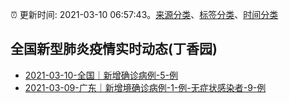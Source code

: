 :alarm_clock: 更新时间: 2021-03-10 06:57:43。[来源分类](../README.md)、[标签分类](../TAGS.md)、[时间分类](../TIMELINE.md)

## 全国新型肺炎疫情实时动态(丁香园)




- [2021-03-10-全国｜新增确诊病例-5-例](http://app.cctv.com/special/cportal/detail/arti/index.html?id=Artiay8yt6Q5DuMtan2r5yIe210310&isfromapp=1) 
- [2021-03-09-广东｜新增境确诊病例-1-例-无症状感染者-9-例](http://app.cctv.com/special/cportal/detail/arti/index.html?id=Artii0EVflzdCpHHbzybb4sM210310&isfromapp=1) 
